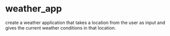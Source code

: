 # weather_app
create a weather application that takes a location from the user as input and gives the current weather conditions in that location.
